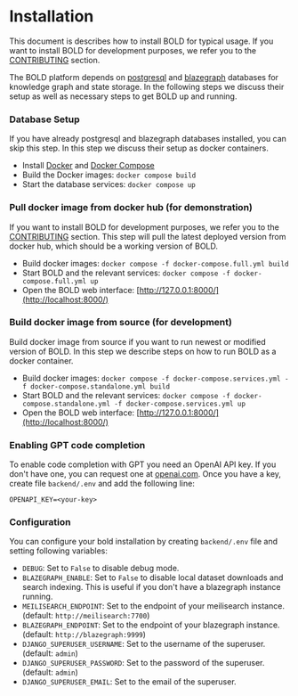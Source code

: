 # Installation
This document is describes how to install BOLD for typical usage.
If you want to install BOLD for development purposes, we refer you to the [CONTRIBUTING](/BOLD/CONTRIBUTING) section.

The BOLD platform depends on [postgresql](https://www.postgresql.org/) and [blazegraph](https://blazegraph.com/) databases for knowledge graph and state storage.
In the following steps we discuss their setup as well as necessary steps to get BOLD up and running.


### Database Setup
If you have already postgresql and blazegraph databases installed, you can skip this step.
In this step we discuss their setup as docker containers.

* Install [Docker](https://www.docker.com/community-edition) and [Docker Compose](https://docs.docker.com/compose/install/)
* Build the Docker images: `docker compose build`
* Start the database services: `docker compose up`

### Pull docker image from docker hub (for demonstration)
If you want to install BOLD for development purposes, we refer you to the [CONTRIBUTING](/BOLD/CONTRIBUTING) section.
This step will pull the latest deployed version from docker hub, which should be a working version of BOLD.

* Build docker images: `docker compose -f docker-compose.full.yml build`
* Start BOLD and the relevant services: `docker compose -f docker-compose.full.yml up`
* Open the BOLD web interface: [http://127.0.0.1:8000/](http://localhost:8000/)

### Build docker image from source (for development)
Build docker image from source if you want to run newest or modified version of BOLD.
In this step we describe steps on how to run BOLD as a docker container.

* Build docker images: `docker compose -f docker-compose.services.yml -f docker-compose.standalone.yml build`
* Start BOLD and the relevant services: `docker compose -f docker-compose.standalone.yml -f docker-compose.services.yml up`
* Open the BOLD web interface: [http://127.0.0.1:8000/](http://localhost:8000/)

### Enabling GPT code completion
To enable code completion with GPT you need an OpenAI API key. If you don't have one, you can request one at [openai.com](https://openai.com/api/).
Once you have a key, create file `backend/.env` and add the following line:

```
OPENAPI_KEY=<your-key>
```

### Configuration
You can configure your bold installation by creating `backend/.env` file and setting following variables:

* `DEBUG`: Set to `False` to disable debug mode.
* `BLAZEGRAPH_ENABLE`: Set to `False` to disable local dataset downloads and search indexing. This is useful if you don't have a blazegraph instance running.
* `MEILISEARCH_ENDPOINT`: Set to the endpoint of your meilisearch instance. (default: `http://meilisearch:7700`)
* `BLAZEGRAPH_ENDPOINT`: Set to the endpoint of your blazegraph instance. (default: `http://blazegraph:9999`)
* `DJANGO_SUPERUSER_USERNAME`: Set to the username of the superuser. (default: `admin`)
* `DJANGO_SUPERUSER_PASSWORD`: Set to the password of the superuser. (default: `admin`)
* `DJANGO_SUPERUSER_EMAIL`: Set to the email of the superuser.